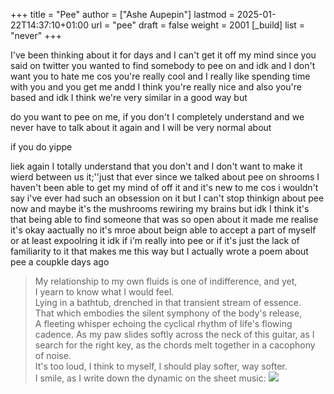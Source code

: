 +++
title = "Pee"
author = ["Ashe Aupepin"]
lastmod = 2025-01-22T14:37:10+01:00
url = "pee"
draft = false
weight = 2001
[_build]
  list = "never"
+++

I've been thinking about it for days and I can't get it off my mind since
you said on twitter you wanted to find somebody to pee on and idk and
I don't want you to hate me cos you're really cool and I really like
spending time with you and you get me andd I think you're really
nice and also you're based and idk I think we're very similar
in a good way but

do you want to pee on me, if you don't I completely understand and we never
have to talk about it again and I will be very normal about

if you do yippe

liek again I totally understand that you don't and I don't want to make
it wierd between us it;''just that ever since we talked about pee on
shrooms I haven't been able to get my mind of off it and it's new to
me cos i wouldn't say i've ever had such an obsession on it but I
can't stop thinkign about pee now and maybe it's the mushrooms
rewiring my brains but idk I think it's that being able to find
someone that was so open about it made me realise it's okay
aactually no it's mroe about beign able to accept a part of
myself or at least expoolring it idk if i'm really into pee
or if it's just the lack of familiarity to it that makes me this way
but I actually wrote a poem about pee a coupkle days ago

> My relationship to my own fluids is one of indifference,
> and yet,<br />
> I yearn to know what I would feel.<br />
> Lying in a bathtub, drenched in that transient stream of essence.<br />
> That which embodies the silent symphony of the body's release,<br />
> A fleeting whisper echoing the cyclical rhythm of life's flowing cadence.
> As my paw slides softly across the neck of this guitar, as I search for
> the right key, as the chords melt together in a cacophony of noise.<br />
> It's too loud, I think to myself, I should play softer, way softer.<br />
> I smile, as I write down the dynamic on the sheet music:
> ![](../img/pp.png)
